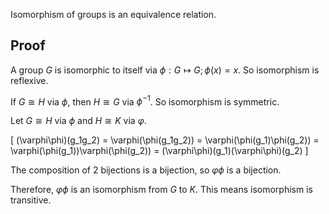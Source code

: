 Isomorphism of groups is an equivalence relation.

## Proof

A group $G$ is isomorphic to itself via $\phi: G \mapsto G ; \phi(x) = x$.
So isomorphism is reflexive.

If $G \cong H$ via $\phi$, then $H \cong G$ via $\phi^{-1}$.
So isomorphism is symmetric.

Let $G \cong H$ via $\phi$ and $H \cong K$ via $\varphi$.

\[ (\varphi\phi)(g_1g_2)
= \varphi(\phi(g_1g_2))
= \varphi(\phi(g_1)\phi(g_2))
= \varphi(\phi(g_1))\varphi(\phi(g_2))
= (\varphi\phi)(g_1)(\varphi\phi)(g_2)
\]

The composition of 2 bijections is a bijection, so $\varphi\phi$ is a bijection.

Therefore, $\varphi\phi$ is an isomorphism from $G$ to $K$.
This means isomorphism is transitive.
